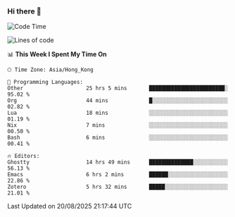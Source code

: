 ### Hi there 👋

<!--
**nicehiro/nicehiro** is a ✨ _special_ ✨ repository because its `README.md` (this file) appears on your GitHub profile.

Here are some ideas to get you started:

- 🔭 I’m currently working on ...
- 🌱 I’m currently learning ...
- 👯 I’m looking to collaborate on ...
- 🤔 I’m looking for help with ...
- 💬 Ask me about ...
- 📫 How to reach me: ...
- 😄 Pronouns: ...
- ⚡ Fun fact: ...
-->

<!--START_SECTION:waka-->
![Code Time](http://img.shields.io/badge/Code%20Time-922%20hrs-blue)

![Lines of code](https://img.shields.io/badge/From%20Hello%20World%20I%27ve%20Written-1.7%20million%20lines%20of%20code-blue)

📊 **This Week I Spent My Time On** 

```text
🕑︎ Time Zone: Asia/Hong_Kong

💬 Programming Languages: 
Other                    25 hrs 5 mins       ████████████████████████░   95.02 % 
Org                      44 mins             █░░░░░░░░░░░░░░░░░░░░░░░░   02.82 % 
Lua                      18 mins             ░░░░░░░░░░░░░░░░░░░░░░░░░   01.19 % 
Nix                      7 mins              ░░░░░░░░░░░░░░░░░░░░░░░░░   00.50 % 
Bash                     6 mins              ░░░░░░░░░░░░░░░░░░░░░░░░░   00.41 % 

🔥 Editors: 
Ghostty                  14 hrs 49 mins      ██████████████░░░░░░░░░░░   56.13 % 
Emacs                    6 hrs 2 mins        ██████░░░░░░░░░░░░░░░░░░░   22.86 % 
Zotero                   5 hrs 32 mins       █████░░░░░░░░░░░░░░░░░░░░   21.01 % 
```


 Last Updated on 20/08/2025 21:17:44 UTC
<!--END_SECTION:waka-->
